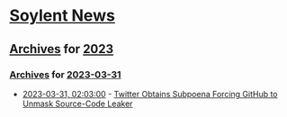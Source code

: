 # [Soylent News](../../../README.md)

## [Archives](../../index.md) for [2023](../index.md)

### [Archives](../../index.md) for [2023-03-31](index.md)

* [2023-03-31, 02:03:00](https://soylentnews.org/article.pl?sid=23/03/30/1755249&from=rss) - [Twitter Obtains Subpoena Forcing GitHub to Unmask Source-Code Leaker](https://soylentnews.org/article.pl?sid=23/03/30/1755249&from=rss)
